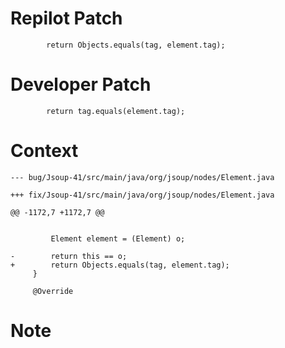 # Repilot Patch

```
        return Objects.equals(tag, element.tag);
```

# Developer Patch

```
        return tag.equals(element.tag);
```

# Context

```
--- bug/Jsoup-41/src/main/java/org/jsoup/nodes/Element.java

+++ fix/Jsoup-41/src/main/java/org/jsoup/nodes/Element.java

@@ -1172,7 +1172,7 @@

 
         Element element = (Element) o;
 
-        return this == o;
+        return Objects.equals(tag, element.tag);
     }
 
     @Override
```

# Note

